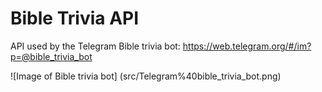 # Bible Trivia API

API used by the Telegram Bible trivia bot: https://web.telegram.org/#/im?p=@bible_trivia_bot

![Image of Bible trivia bot] (src/Telegram%40bible_trivia_bot.png)
